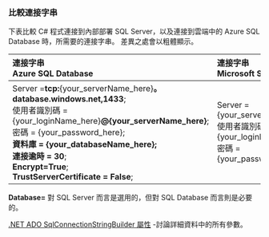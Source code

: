 


### 比較連接字串

下表比較 C# 程式連接到內部部署 SQL Server，以及連接到雲端中的 Azure SQL Database 時，所需要的連接字串。 差異之處會以粗體顯示。


| 連接字串<br/>Azure SQL Database| 連接字串<br/>Microsoft SQL Server|
| :-- | :-- |
| Server =**tcp:**{your_serverName_here}**。 database.windows.net,1433**;<br/>使用者識別碼 = {your_loginName_here}**@{your_serverName_here}**;<br/>密碼 = {your_password_here};<br/>**資料庫 = {your_databaseName_here};**<br/>**連接逾時 = 30**;<br/>**Encrypt=True**;<br/>**TrustServerCertificate = False**;| Server = {your_serverName_here};<br/>使用者識別碼 = {your_loginName_here};<br/>密碼 = {your_password_here};|


**Database=** 對 SQL Server 而言是選用的，但對 SQL Database 而言則是必要的。


[.NET ADO SqlConnectionStringBuilder 屬性](https://msdn.microsoft.com/library/system.data.sqlclient.sqlconnectionstringbuilder_properties.aspx) -討論詳細資料中的所有參數。








